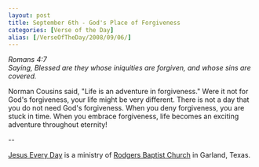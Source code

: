 ```yaml
---
layout: post
title: September 6th - God's Place of Forgiveness
categories: [Verse of the Day]
alias: [/VerseOfTheDay/2008/09/06/]
---
```


_Romans 4:7  
Saying, Blessed are they whose iniquities are forgiven, and whose
sins are covered._

Norman Cousins said, "Life is an adventure in forgiveness." Were it
not for God's forgiveness, your life might be very different. There is
not a day that you do not need God's forgiveness. When you deny
forgiveness, you are stuck in time. When you embrace forgiveness,
life becomes an exciting adventure throughout eternity!

 --

<a href=http://jesuseveryday.net>Jesus Every Day</a> is a ministry of <a href=http://rodgersbaptist.net>Rodgers Baptist Church</a> in Garland, Texas.
